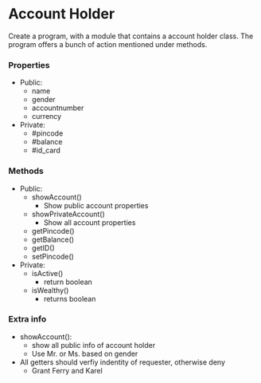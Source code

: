 # Account Holder

Create a program, with a module that contains a account holder class. The program offers a bunch of action mentioned under methods.

### Properties

-   Public:
    -   name
    -   gender
    -   accountnumber
    -   currency
-   Private:
    -   #pincode
    -   #balance
    -   #id_card

### Methods

-   Public:
    -   showAccount()
        -   Show public account properties
    -   showPrivateAccount()
        -   Show all account properties
    -   getPincode()
    -   getBalance()
    -   getID()
    -   setPincode()
-   Private:
    -   isActive()
        -   return boolean
    -   isWealthy()
        -   returns boolean

### Extra info

-   showAccount():
    -   show all public info of account holder
    -   Use Mr. or Ms. based on gender
-   All getters should verfiy indentity of requester, otherwise deny
    -   Grant Ferry and Karel
